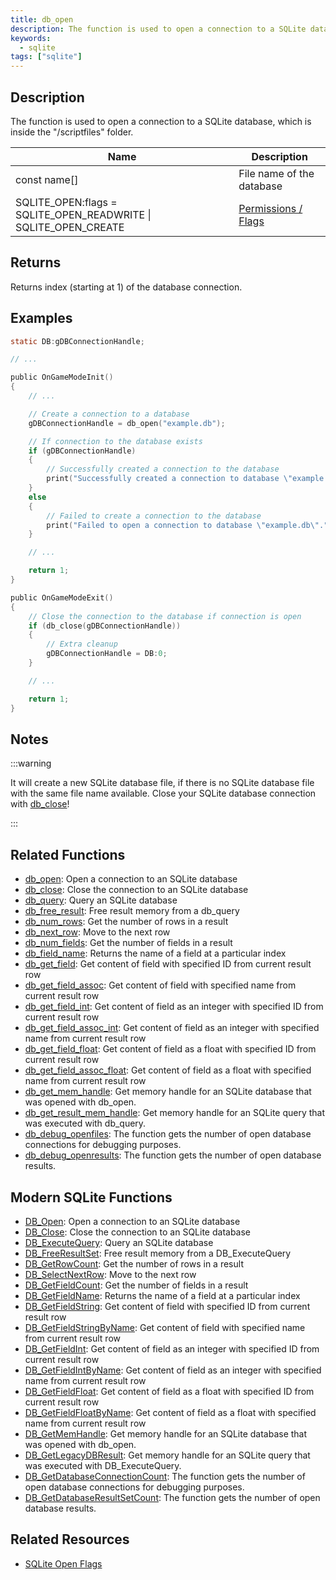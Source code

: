 ```yaml
---
title: db_open
description: The function is used to open a connection to a SQLite database file, which is inside the `/scriptfiles` folder.
keywords:
  - sqlite
tags: ["sqlite"]
---
```


<LowercaseNote />

## Description

The function is used to open a connection to a SQLite database, which is inside the "/scriptfiles" folder.

| Name                                                                | Description                                           |
|---------------------------------------------------------------------|-------------------------------------------------------|
| const name[]                                                        | File name of the database                             |
| SQLITE_OPEN:flags = SQLITE_OPEN_READWRITE &#124; SQLITE_OPEN_CREATE | [Permissions / Flags](../resources/sqlite-open-flags) |

## Returns

Returns index (starting at 1) of the database connection.

## Examples

```c
static DB:gDBConnectionHandle;

// ...

public OnGameModeInit()
{
    // ...

    // Create a connection to a database
    gDBConnectionHandle = db_open("example.db");

    // If connection to the database exists
    if (gDBConnectionHandle)
    {
        // Successfully created a connection to the database
        print("Successfully created a connection to database \"example.db\".");
    }
    else
    {
        // Failed to create a connection to the database
        print("Failed to open a connection to database \"example.db\".");
    }

    // ...

    return 1;
}

public OnGameModeExit()
{
    // Close the connection to the database if connection is open
    if (db_close(gDBConnectionHandle))
    {
        // Extra cleanup
        gDBConnectionHandle = DB:0;
    }

    // ...

    return 1;
}
```

## Notes

:::warning

It will create a new SQLite database file, if there is no SQLite database file with the same file name available. Close your SQLite database connection with [db_close](db_close)!

:::

## Related Functions

- [db_open](db_open): Open a connection to an SQLite database
- [db_close](db_close): Close the connection to an SQLite database
- [db_query](db_query): Query an SQLite database
- [db_free_result](db_free_result): Free result memory from a db_query
- [db_num_rows](db_num_rows): Get the number of rows in a result
- [db_next_row](db_next_row): Move to the next row
- [db_num_fields](db_num_fields): Get the number of fields in a result
- [db_field_name](db_field_name): Returns the name of a field at a particular index
- [db_get_field](db_get_field): Get content of field with specified ID from current result row
- [db_get_field_assoc](db_get_field_assoc): Get content of field with specified name from current result row
- [db_get_field_int](db_get_field_int): Get content of field as an integer with specified ID from current result row
- [db_get_field_assoc_int](db_get_field_assoc_int): Get content of field as an integer with specified name from current result row
- [db_get_field_float](db_get_field_float): Get content of field as a float with specified ID from current result row
- [db_get_field_assoc_float](db_get_field_assoc_float): Get content of field as a float with specified name from current result row
- [db_get_mem_handle](db_get_mem_handle): Get memory handle for an SQLite database that was opened with db_open.
- [db_get_result_mem_handle](db_get_result_mem_handle): Get memory handle for an SQLite query that was executed with db_query.
- [db_debug_openfiles](db_debug_openfiles): The function gets the number of open database connections for debugging purposes.
- [db_debug_openresults](db_debug_openresults): The function gets the number of open database results.

## Modern SQLite Functions

- [DB_Open](DB_Open): Open a connection to an SQLite database
- [DB_Close](DB_Close): Close the connection to an SQLite database
- [DB_ExecuteQuery](DB_ExecuteQuery): Query an SQLite database
- [DB_FreeResultSet](DB_FreeResultSet): Free result memory from a DB_ExecuteQuery
- [DB_GetRowCount](DB_GetRowCount): Get the number of rows in a result
- [DB_SelectNextRow](DB_SelectNextRow): Move to the next row
- [DB_GetFieldCount](DB_GetFieldCount): Get the number of fields in a result
- [DB_GetFieldName](DB_GetFieldName): Returns the name of a field at a particular index
- [DB_GetFieldString](DB_GetFieldString): Get content of field with specified ID from current result row
- [DB_GetFieldStringByName](DB_GetFieldStringByName): Get content of field with specified name from current result row
- [DB_GetFieldInt](DB_GetFieldInt): Get content of field as an integer with specified ID from current result row
- [DB_GetFieldIntByName](DB_GetFieldIntByName): Get content of field as an integer with specified name from current result row
- [DB_GetFieldFloat](DB_GetFieldFloat): Get content of field as a float with specified ID from current result row
- [DB_GetFieldFloatByName](DB_GetFieldFloatByName): Get content of field as a float with specified name from current result row
- [DB_GetMemHandle](DB_GetMemHandle): Get memory handle for an SQLite database that was opened with db_open.
- [DB_GetLegacyDBResult](DB_GetLegacyDBResult): Get memory handle for an SQLite query that was executed with DB_ExecuteQuery.
- [DB_GetDatabaseConnectionCount](DB_GetDatabaseConnectionCount): The function gets the number of open database connections for debugging purposes.
- [DB_GetDatabaseResultSetCount](DB_GetDatabaseResultSetCount): The function gets the number of open database results.

## Related Resources

- [SQLite Open Flags](../resources/sqlite-open-flags)